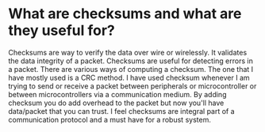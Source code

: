 # What are checksums and what are they useful for?
Checksums are way to verify the data over wire or wirelessly. It validates the data integrity of a packet. Checksums are useful for detecting errors in a packet. 
There are various ways of computing a checksum. The one that I have mostly used is a CRC method. I have used checksum whenever I am trying to send or receive a packet between peripherals or microcontroller or between microcontrollers via a communication medium. By adding checksum you do add overhead to the packet but now you'll have data/packet that you can trust. I feel checksums are integral part of a communication protocol and a must have for a robust system.
